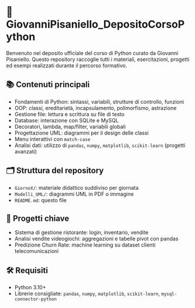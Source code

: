 # 📘 GiovanniPisaniello_DepositoCorsoPython

Benvenuto nel deposito ufficiale del corso di Python curato da Giovanni Pisaniello. Questo repository raccoglie tutti i materiali, esercitazioni, progetti ed esempi realizzati durante il percorso formativo.

## 📚 Contenuti principali

- Fondamenti di Python: sintassi, variabili, strutture di controllo, funzioni
- OOP: classi, ereditarietà, incapsulamento, polimorfismo, astrazione
- Gestione file: lettura e scrittura su file di testo
- Database: interazione con SQLite e MySQL
- Decoratori, lambda, map/filter, variabili globali
- Progettazione UML: diagrammi per il design delle classi
- Menu interattivi con `match-case`
- Analisi dati: utilizzo di `pandas`, `numpy`, `matplotlib`, `scikit-learn` (progetti avanzati)

## 🗂️ Struttura del repository

- `GiornoX/`: materiale didattico suddiviso per giornata
- `Modelli_UML/`: diagrammi UML in PDF o immagine
- `README.md`: questo file

## 🧠 Progetti chiave

- Sistema di gestione ristorante: login, inventario, vendite
- Analisi vendite videogiochi: aggregazioni e tabelle pivot con pandas
- Predizione Churn Rate: machine learning su dataset clienti telecomunicazioni

## 🛠️ Requisiti

- Python 3.10+
- Librerie consigliate: `pandas`, `numpy`, `matplotlib`, `scikit-learn`, `mysql-connector-python`
